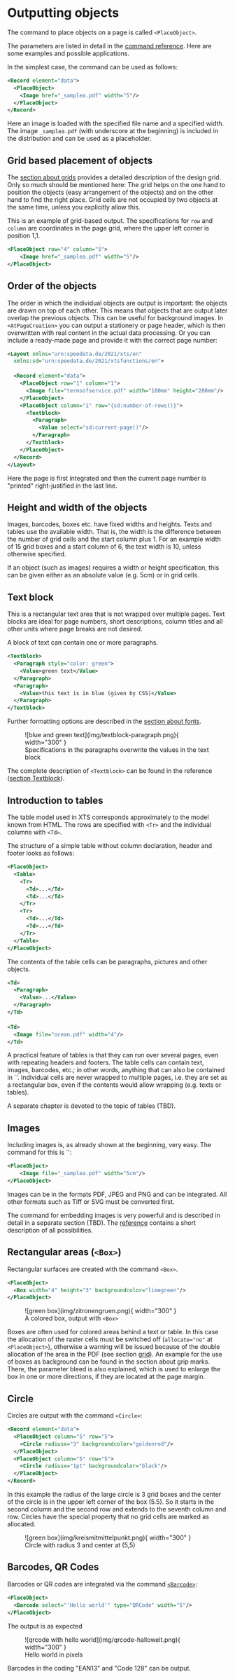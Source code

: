 
# Outputting objects


The command to place objects on a page is called `<PlaceObject>`.

The parameters are listed in detail in the [command reference](../reference/cmdreference/placeobject.md). Here are some examples and possible applications.

In the simplest case, the command can be used as follows:

~~~xml
<Record element="data">
  <PlaceObject>
    <Image href="_samplea.pdf" width="5"/>
  </PlaceObject>
</Record>
~~~


Here an image is loaded with the specified file name and a specified width. The image `_samplea.pdf` (with underscore at the beginning) is included in the distribution and can be used as a placeholder.


## Grid based placement of objects

The [section about grids](grid.md) provides a detailed description of the design grid.
Only so much should be mentioned here: The grid helps on the one hand to position the objects (easy arrangement of the objects) and on the other hand to find the right place. Grid cells are not occupied by two objects at the same time, unless you explicitly allow this.

This is an example of grid-based output. The specifications for `row` and `column` are coordinates in the page grid, where the upper left corner is position 1,1.

~~~xml
<PlaceObject row="4" column="5">
    <Image href="_samplea.pdf" width="5"/>
</PlaceObject>
~~~


## Order of the objects

The order in which the individual objects are output is important: the objects are drawn on top of each other. This means that objects that are output later overlap the previous objects. This can be useful for background images. In `<AtPageCreation>` you can output a stationery or page header, which is then overwritten with real content in the actual data processing. Or you can include a ready-made page and provide it with the correct page number:

~~~xml
<Layout xmlns="urn:speedata.de/2021/xts/en"
  xmlns:sd="urn:speedata.de/2021/xtsfunctions/en">

  <Record element="data">
    <PlaceObject row="1" column="1">
      <Image file="termsofservice.pdf" width="180mm" height="280mm"/>
    </PlaceObject>
    <PlaceObject column="1" row="{sd:number-of-rows()}">
      <Textblock>
        <Paragraph>
          <Value select="sd:current-page()"/>
        </Paragraph>
      </Textblock>
    </PlaceObject>
  </Record>
</Layout>
~~~

Here the page is first integrated and then the current page number is "printed" right-justified in the last line.

## Height and width of the objects

Images, barcodes, boxes etc. have fixed widths and heights. Texts and tables use the available width.
That is, the width is the difference between the number of grid cells and the start column plus 1. For an example width of 15 grid boxes and a start column of 6, the text width is 10, unless otherwise specified.

If an object (such as images) requires a width or height specification, this can be given either as an absolute value (e.g. 5cm) or in grid cells.

## Text block
This is a rectangular text area that is not wrapped over multiple pages. Text blocks are ideal for page numbers, short descriptions, column titles and all other units where page breaks are not desired.

A block of text can contain one or more paragraphs.


~~~xml
<Textblock>
  <Paragraph style="color: green">
    <Value>green text</Value>
  </Paragraph>
  <Paragraph>
    <Value>this text is in blue (given by CSS)</Value>
  </Paragraph>
</Textblock>
~~~

Further formatting options are described in the [section about fonts](fonts.md).

<figure markdown>
  ![blue and green text](img/textblock-paragraph.png){ width="300" }
  <figcaption>Specifications in the paragraphs overwrite the values in the text block</figcaption>
</figure>


The complete description of `<Textblock>` can be found in the reference ([section Textblock](../reference/cmdreference/textblock.md)).


## Introduction to tables

The table model used in XTS corresponds approximately to the model known from HTML.
The rows are specified with `<Tr>` and the individual columns with `<Td>`.

The structure of a simple table without column declaration, header and footer looks as follows:

~~~xml
<PlaceObject>
  <Table>
    <Tr>
      <Td>...</Td>
      <Td>...</Td>
    </Tr>
    <Tr>
      <Td>...</Td>
      <Td>...</Td>
    </Tr>
  </Table>
</PlaceObject>
~~~

The contents of the table cells can be paragraphs, pictures and other objects.


~~~xml
<Td>
  <Paragraph>
    <Value>...</Value>
  </Paragraph>
</Td>

<Td>
  <Image file="ocean.pdf" width="4"/>
</Td>
~~~

A practical feature of tables is that they can run over several pages, even with repeating headers and footers.
The table cells can contain text, images, barcodes, etc.; in other words, anything that can also be contained in `<PlaceObject>'.
Individual cells are never wrapped to multiple pages, i.e. they are set as a rectangular box, even if the contents would allow wrapping (e.g. texts or tables).

A separate chapter is devoted to the topic of tables (TBD).

## Images

Including images is, as already shown at the beginning, very easy. The command for this is `<Image>':

~~~xml
<PlaceObject>
    <Image file="_samplea.pdf" width="5cm"/>
</PlaceObject>
~~~


Images can be in the formats PDF, JPEG and PNG and can be integrated. All other formats such as Tiff or SVG must be converted first.

The command for embedding images is very powerful and is described in detail in a separate section (TBD). The [reference](../reference/cmdreference/image.md)  contains a short description of all possibilities.

## Rectangular areas (`<Box>`)

Rectangular surfaces are created with the command `<Box>`.

~~~xml
<PlaceObject>
  <Box width="4" height="3" backgroundcolor="limegreen"/>
</PlaceObject>
~~~

<figure markdown>
  ![green box](img/zitronengruen.png){ width="300" }
  <figcaption>A colored box, output with <code>&lt;Box></code></figcaption>
</figure>


Boxes are often used for colored areas behind a text or table.
In this case the allocation of the raster cells must be switched off (`allocate="no"` at `<PlaceObject>`), otherwise a warning will be issued because of the double allocation of the area in the PDF (see section [grid](grid.md)).
An example for the use of boxes as background can be found in the section about grip marks.
There, the parameter bleed is also explained, which is used to enlarge the box in one or more directions, if they are located at the page margin.


## Circle

Circles are output with the command `<Circle>`:

~~~xml
<Record element="data">
  <PlaceObject column="5" row="5">
    <Circle radiusx="3" backgroundcolor="goldenrod"/>
  </PlaceObject>
  <PlaceObject column="5" row="5">
    <Circle radiusx="1pt" backgroundcolor="black"/>
  </PlaceObject>
</Record>
~~~

In this example the radius of the large circle is 3 grid boxes and the center of the circle is in the upper left corner of the box (5.5). So it starts in the second column and the second row and extends to the seventh column and row. Circles have the special property that no grid cells are marked as allocated.


<figure markdown>
  ![green box](img/kreismitmittelpunkt.png){ width="300" }
  <figcaption>Circle with radius 3 and center at (5,5)</figcaption>
</figure>


<!--
## Rules

There are horizontal and vertical rules. These can have a thickness, a color and a length. Rules can be solid and dashed:

~~~xml
<PlaceObject column="2" row="2">
  <Rule direction="horizontal" length="4" dashed="yes"/>
</PlaceObject>
~~~

Rules are always aligned in the upper left corner of the box.

[[abb-gestricheltelinie]]
.A dashed rule.
image::gestricheltelinie.png[width=80%]

[[ch-outputtingobjects-frame]]
## Frame

The frame (like the transformation below) is a special object that you place over another object. A frame (`<Frame>`) always contains another object, for example a picture.


~~~xml
<PlaceObject>
  <Frame
    border-bottom-left-radius="8pt"
    border-bottom-right-radius="8pt"
    border-top-left-radius="8pt"
    border-top-right-radius="8pt"
    framecolor="darkseagreen"
    rulewidth="2pt">
    <Image file="_samplea.pdf" width="4"/>
  </Frame>
</PlaceObject>
~~~


You can see that the frame works as a clipping path, the parts outside are hidden. You can also set the rulewidth to zero and make it invisible, then only the content will be clipped.

[[abb-eagleframe]]
.Frame with radius 8pt and line width of 2 points.
image::eagle-frame.png[width=50%]




[[ch-outputtingobjects-transformation]]
## Transformation

[[abb-transformationen]]
.The four basic transformations (from the PDF specification)
image::transformation.png[width=100%]

Like the frame, the transformation is an enclosing element. This means that the element must still have a content, such as an image.

In the transformation, you specify a matrix consisting of six numbers in the form "a b c d e f". The transformation from one coordinate system to another is mapped using the following 3x3 matrix:

image::formel1.png[width=50%]

If you want to calculate the new coordinates x' and y' from the coordinates x and y, you can also do this using the following formulas:

image::formel2.png[width=30%]

There are the following basic transformation types (see figure The four basic transformations (from the PDF specification))

. Displacements (translation) are described with the values 1 0 0 1 t~x~ t~y~ . Scaling is specified with s~x~ 0 0 0 s~y~ 0 0 0
. Rotation can be achieved with cos θ sin θ -sin θ cos θ 0 0
. Displacements (skew) are described with 1 tan α tan β 1 0 0
. The unchanging transformation is 1 0 0 1 0 0 (identical figure).

~~~xml
<PlaceObject>
  <Transformation matrix="1.8 0.2 0.2 0.8 0 0 ">
    <Image file="ocean.pdf" width="4"/>
  </Transformation>
</PlaceObject>
~~~


[[abb-eagletransformation]]
.Shifting and scaling by the transformation matrix.
image::eagle-transform.png[width=50%,scaledwidth=100%]
//~

[.profeature]
[[ch-barcodes]]
-->

## Barcodes, QR Codes

Barcodes or QR codes are integrated via the command [`<Barcode>`](../reference/cmdreference/barcode.md):

~~~xml
<PlaceObject>
  <Barcode select="'Hello world'" type="QRCode" width="5"/>
</PlaceObject>
~~~

The output is as expected

<figure markdown>
  ![qrcode with hello world](img/qrcode-hallowelt.png){ width="300" }
  <figcaption>Hello world in pixels</figcaption>
</figure>


Barcodes in the coding "EAN13" and "Code 128" can be output.

<!--
## Clipping

Since version 4.11.3 the speedata Publisher can clip any kind of objects. The new object is smaller than the original object if the method is clip (`method=clip`, the default) is selected, otherwise (`method=frame`) the resulting object has the original size but the visible portion of the image is set to the clipping path.

A user came up with a very good description of the differences between the methods `clip` and `frame`:

If _Publisher_ had scissors, “clip” would cut the image itself, while “frame” would cut a frame to be placed on top of the image (enabling partial display).

~~~xml
<Layout xmlns="urn:speedata.de/2021/xts/en"
  xmlns:sd="urn:speedata.de/2021/xtsfunctions/en">
  <Pageformat height="14cm" width="11cm" />

  <Record element="data">
    <PlaceObject>
      <Clip left="1cm" right="1cm" top="1cm" bottom="2cm" method="clip">
        <Image width="5cm" file="_sampleb.pdf" />
      </Clip>
    </PlaceObject>
    <PlaceObject column="5" >
      <Image width="5cm" file="_sampleb.pdf" />
    </PlaceObject>
  </Record>
</Layout>
~~~


[[fig-clippedobject]]
.A clipped and a non-clipped image.
image::outputobjects-clip.png[width=100%]

// EOF
-->